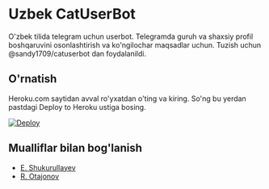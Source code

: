 # Uzbek CatUserBot

O'zbek tilida telegram uchun userbot.
Telegramda guruh va shaxsiy profil boshqaruvini osonlashtirish va ko'ngilochar maqsadlar uchun.
Tuzish uchun @sandy1709/catuserbot dan foydalanildi.

## O'rnatish
Heroku.com saytidan avval ro'yxatdan o'ting va kiring. So'ng bu yerdan pastdagi Deploy to Heroku ustiga bosing.

[![Deploy](https://www.herokucdn.com/deploy/button.svg)](https://heroku.com/deploy)


## Mualliflar bilan bog'lanish
   - [E. Shukurullayev](https://t.me/dcompiler)
   - [R. Otajonov](https://t.me/mr_alie_n)
